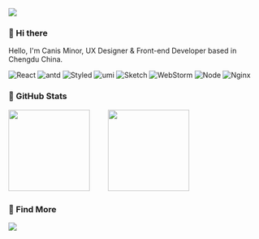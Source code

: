 ![](https://github.com/canisminor1990/canisminor1990/blob/main/welcome.png?raw=true)

### 👋 Hi there

Hello, I'm Canis Minor, UX Designer & Front-end Developer based in Chengdu China.

![React](https://img.shields.io/badge/-React-52BAD7?style=flat&logo=react&logoColor=white) ![antd](https://img.shields.io/badge/-Ant_Design-0170fe?style=flat&logo=ant-design) ![Styled](https://img.shields.io/badge/-Styled_Components-db7093?style=flat&logo=styled-components&logoColor=white) ![umi](https://img.shields.io/badge/-umi-4569d4?style=flat&logo=umi) ![Sketch](https://img.shields.io/badge/-Sketch_Plugin-f7b500?style=flat&logo=sketch&logoColor=black)  ![WebStorm](https://img.shields.io/badge/-WebStorm-3a3a3a?style=flat&logo=webstorm) ![Node](https://img.shields.io/badge/-Node-white?style=flat&logo=node.js) ![Nginx](https://img.shields.io/badge/-Nginx-CEF1D1?style=flat&logo=nginx) 


### 👀 GitHub Stats

<div>
  <img height="160" style="margin-right:12px" src="https://github-readme-stats.vercel.app/api?username=canisminor1990&show_icons=true"/>
  <img width="16"/>
  <img height="160" src="https://github-readme-stats.vercel.app/api/top-langs/?username=canisminor1990&layout=compact"/>
</div>

### 🌱 Find More

[![](https://img.shields.io/badge/canisminor.cc-online-brightgreen.svg)](https://canisminor.cc)

